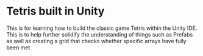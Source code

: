 # Tetris built in Unity

This is for learning how to build the classic game Tetris within the Unity IDE. This is to help further solidify the understanding of things such as Prefabs as well as creating a grid that checks whether specific arrays have fully been met